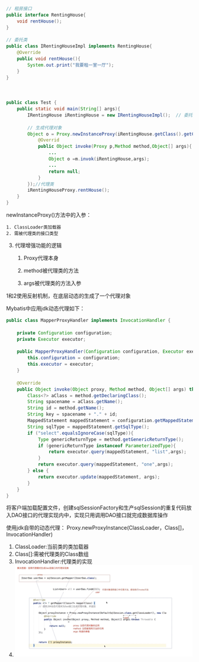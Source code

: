 ```java
// 租房接口
public interface RentingHouse{
    void rentHouse();
}

// 委托类
public class IRentingHouseImpl implements RentingHouse{
    @Override
    public void rentHouse(){
        System.out.print("我要租一室一厅");
    }
}



public class Test {
    public static void main(String[] args){
        IRentingHouse iRentingHouse = new IRentingHouseImpl();  // 委托类
        
        // 生成代理对象
        Object o = Proxy.newInstanceProxy(iRentingHouse.getClass().getClassLoader,iRentingHouse.getClass().getInterfaces(),new InvocationHandler(){
            @Overrid
            public Object invoke(Proxy p,Method method,Object[] args){
                ...
                Object o =m.invok(iRentingHouse,args);
                ...
                return null;
            }
        });//代理类
        iRentingHouseProxy.rentHouse();
    }
}
```

newInstanceProxy()方法中的入参：

	1. ClassLoader类加载器
	2. 需被代理类的接口类型
 3. 代理增强功能的逻辑

       1. Proxy代理本身

       2. method被代理类的方法

       3. args被代理类的方法入参

1和2使用反射机制，在底层动态的生成了一个代理对象



Mybatis中应用jdk动态代理如下：

```java
public class MapperProxyHandler implements InvocationHandler {

    private Configuration configuration;
    private Executor executor;

    public MapperProxyHandler(Configuration configuration, Executor executor) {
        this.configuration = configuration;
        this.executor = executor;
    }

    @Override
    public Object invoke(Object proxy, Method method, Object[] args) throws Throwable {
        Class<?> aClass = method.getDeclaringClass();
        String spacename = aClass.getName();
        String id = method.getName();
        String key = spacename + "." + id;
        MappedStatement mappedStatement = configuration.getMappedStatements().get(key);
        String sqlType = mappedStatement.getSqlType();
        if ("select".equalsIgnoreCase(sqlType)){
            Type genericReturnType = method.getGenericReturnType();
            if (genericReturnType instanceof ParameterizedType){
                return executor.query(mappedStatement, "list",args);
            }
            return executor.query(mappedStatement, "one",args);
        } else {
            return executor.update(mappedStatement, args);
        }
    }
}
```

将客户端加载配置文件，创建sqlSessionFactory和生产sqlSession的重复代码放入DAO接口的代理实现内中，实现只用调用DAO接口就完成数据库操作

使用jdk自带的动态代理：
Proxy.newProxyInstance(ClassLoader，Class[]，InvocationHandler)

1. ClassLoader:当前类的类加载器
2. Class[]:需被代理类的Class数组
3. InvocationHandler:代理类的实现
4. ![](images/10517.jpg)
